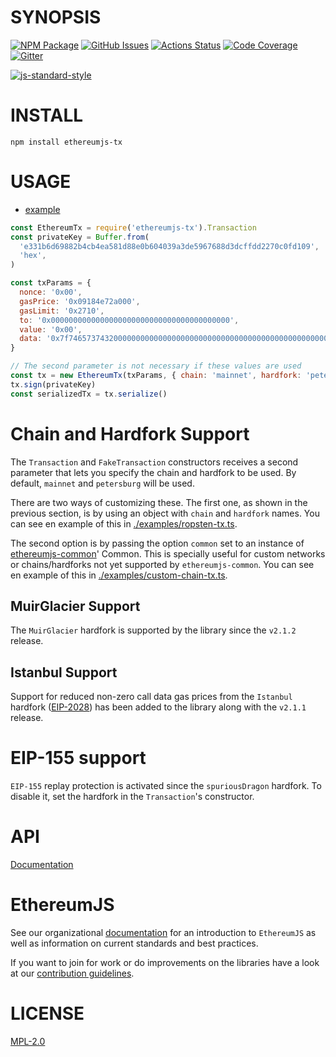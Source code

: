 # SYNOPSIS

[![NPM Package][tx-npm-badge]][tx-npm-link]
[![GitHub Issues][tx-issues-badge]][tx-issues-link]
[![Actions Status][tx-actions-badge]][tx-actions-link]
[![Code Coverage][tx-coverage-badge]][tx-coverage-link]
[![Gitter][gitter-badge]][gitter-link]

[![js-standard-style][js-standard-style-badge]][js-standard-style-link]

# INSTALL

`npm install ethereumjs-tx`

# USAGE

- [example](https://github.com/ethereumjs/ethereumjs-tx/blob/master/examples/transactions.ts)

```javascript
const EthereumTx = require('ethereumjs-tx').Transaction
const privateKey = Buffer.from(
  'e331b6d69882b4cb4ea581d88e0b604039a3de5967688d3dcffdd2270c0fd109',
  'hex',
)

const txParams = {
  nonce: '0x00',
  gasPrice: '0x09184e72a000',
  gasLimit: '0x2710',
  to: '0x0000000000000000000000000000000000000000',
  value: '0x00',
  data: '0x7f7465737432000000000000000000000000000000000000000000000000000000600057',
}

// The second parameter is not necessary if these values are used
const tx = new EthereumTx(txParams, { chain: 'mainnet', hardfork: 'petersburg' })
tx.sign(privateKey)
const serializedTx = tx.serialize()
```

# Chain and Hardfork Support

The `Transaction` and `FakeTransaction` constructors receives a second parameter that lets you specify the chain and hardfork
to be used. By default, `mainnet` and `petersburg` will be used.

There are two ways of customizing these. The first one, as shown in the previous section, is by
using an object with `chain` and `hardfork` names. You can see en example of this in [./examples/ropsten-tx.ts](./examples/ropsten-tx.ts).

The second option is by passing the option `common` set to an instance of [ethereumjs-common](https://github.com/ethereumjs/ethereumjs-common)' Common. This is specially useful for custom networks or chains/hardforks not yet supported by `ethereumjs-common`. You can see en example of this in [./examples/custom-chain-tx.ts](./examples/custom-chain-tx.ts).

## MuirGlacier Support

The `MuirGlacier` hardfork is supported by the library since the `v2.1.2` release.

## Istanbul Support

Support for reduced non-zero call data gas prices from the `Istanbul` hardfork
([EIP-2028](https://eips.ethereum.org/EIPS/eip-2028)) has been added to the library
along with the `v2.1.1` release.

# EIP-155 support

`EIP-155` replay protection is activated since the `spuriousDragon` hardfork. To disable it, set the
hardfork in the `Transaction`'s constructor.

# API

[Documentation](./docs/README.md)

# EthereumJS

See our organizational [documentation](https://ethereumjs.readthedocs.io) for an introduction to `EthereumJS` as well as information on current standards and best practices.

If you want to join for work or do improvements on the libraries have a look at our [contribution guidelines](https://ethereumjs.readthedocs.io/en/latest/contributing.html).

# LICENSE

[MPL-2.0](<https://tldrlegal.com/license/mozilla-public-license-2.0-(mpl-2)>)

[gitter-badge]: https://img.shields.io/gitter/room/ethereum/ethereumjs.svg
[gitter-link]: https://gitter.im/ethereum/ethereumjs
[js-standard-style-badge]: https://cdn.rawgit.com/feross/standard/master/badge.svg
[js-standard-style-link]: https://github.com/feross/standard
[tx-npm-badge]: https://img.shields.io/npm/v/ethereumjs-tx.svg
[tx-npm-link]: https://www.npmjs.org/package/ethereumjs-tx
[tx-issues-badge]: https://img.shields.io/github/issues/ethereumjs/ethereumjs-vm/package:%20tx?label=issues
[tx-issues-link]: https://github.com/ethereumjs/ethereumjs-vm/issues?q=is%3Aopen+is%3Aissue+label%3A"package%3A+tx"
[tx-actions-badge]: https://github.com/ethereumjs/ethereumjs-vm/workflows/Tx%20Test/badge.svg
[tx-actions-link]: https://github.com/ethereumjs/ethereumjs-vm/actions?query=workflow%3A%22Tx+Test%22
[tx-coverage-badge]: https://codecov.io/gh/ethereumjs/ethereumjs-vm/branch/master/graph/badge.svg?flag=tx
[tx-coverage-link]: https://codecov.io/gh/ethereumjs/ethereumjs-vm/tree/master/packages/tx
